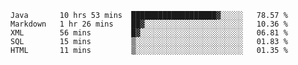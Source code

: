 <!--START_SECTION:waka-->
```text
Java       10 hrs 53 mins  ███████████████████▓░░░░░   78.57 % 
Markdown   1 hr 26 mins    ██▓░░░░░░░░░░░░░░░░░░░░░░   10.36 % 
XML        56 mins         █▓░░░░░░░░░░░░░░░░░░░░░░░   06.81 % 
SQL        15 mins         ▒░░░░░░░░░░░░░░░░░░░░░░░░   01.83 % 
HTML       11 mins         ▒░░░░░░░░░░░░░░░░░░░░░░░░   01.35 % 
```
<!--END_SECTION:waka-->
